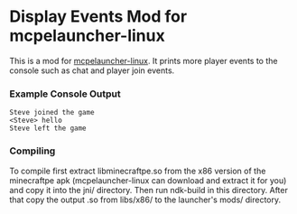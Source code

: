 Display Events Mod for mcpelauncher-linux
====================

This is a mod for [mcpelauncher-linux](https://github.com/MCMrARM/mcpelauncher-linux). It prints more player events to the console such as chat and player join events.

### Example Console Output

```
Steve joined the game
<Steve> hello
Steve left the game
```

### Compiling

To compile first extract libminecraftpe.so from the x86 version of the minecraftpe apk (mcpelauncher-linux can download and extract it for you) and copy it into the jni/ directory.
Then run ndk-build in this directory. After that copy the output .so from libs/x86/ to the launcher's mods/ directory.
